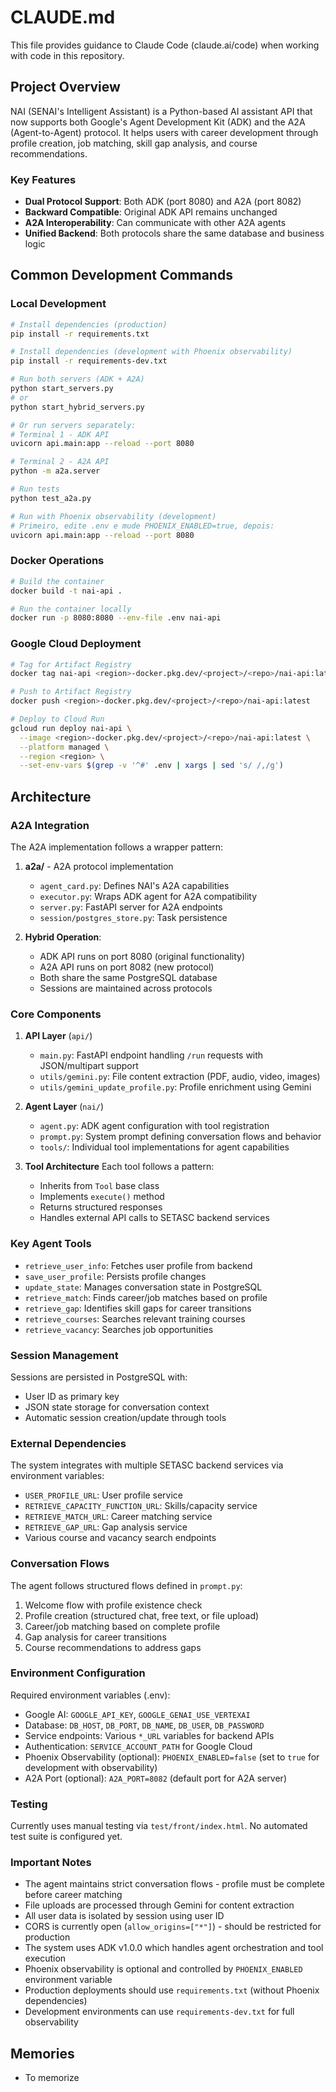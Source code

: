 # CLAUDE.md

This file provides guidance to Claude Code (claude.ai/code) when working with code in this repository.

## Project Overview

NAI (SENAI's Intelligent Assistant) is a Python-based AI assistant API that now supports both Google's Agent Development Kit (ADK) and the A2A (Agent-to-Agent) protocol. It helps users with career development through profile creation, job matching, skill gap analysis, and course recommendations.

### Key Features
- **Dual Protocol Support**: Both ADK (port 8080) and A2A (port 8082)
- **Backward Compatible**: Original ADK API remains unchanged
- **A2A Interoperability**: Can communicate with other A2A agents
- **Unified Backend**: Both protocols share the same database and business logic

## Common Development Commands

### Local Development
```bash
# Install dependencies (production)
pip install -r requirements.txt

# Install dependencies (development with Phoenix observability)
pip install -r requirements-dev.txt

# Run both servers (ADK + A2A)
python start_servers.py
# or
python start_hybrid_servers.py

# Or run servers separately:
# Terminal 1 - ADK API
uvicorn api.main:app --reload --port 8080

# Terminal 2 - A2A API
python -m a2a.server

# Run tests
python test_a2a.py

# Run with Phoenix observability (development)
# Primeiro, edite .env e mude PHOENIX_ENABLED=true, depois:
uvicorn api.main:app --reload --port 8080
```

### Docker Operations
```bash
# Build the container
docker build -t nai-api .

# Run the container locally
docker run -p 8080:8080 --env-file .env nai-api
```

### Google Cloud Deployment
```bash
# Tag for Artifact Registry
docker tag nai-api <region>-docker.pkg.dev/<project>/<repo>/nai-api:latest

# Push to Artifact Registry
docker push <region>-docker.pkg.dev/<project>/<repo>/nai-api:latest

# Deploy to Cloud Run
gcloud run deploy nai-api \
  --image <region>-docker.pkg.dev/<project>/<repo>/nai-api:latest \
  --platform managed \
  --region <region> \
  --set-env-vars $(grep -v '^#' .env | xargs | sed 's/ /,/g')
```

## Architecture

### A2A Integration

The A2A implementation follows a wrapper pattern:

1. **a2a/** - A2A protocol implementation
   - `agent_card.py`: Defines NAI's A2A capabilities
   - `executor.py`: Wraps ADK agent for A2A compatibility
   - `server.py`: FastAPI server for A2A endpoints
   - `session/postgres_store.py`: Task persistence

2. **Hybrid Operation**:
   - ADK API runs on port 8080 (original functionality)
   - A2A API runs on port 8082 (new protocol)
   - Both share the same PostgreSQL database
   - Sessions are maintained across protocols

### Core Components

1. **API Layer** (`api/`)
   - `main.py`: FastAPI endpoint handling `/run` requests with JSON/multipart support
   - `utils/gemini.py`: File content extraction (PDF, audio, video, images)
   - `utils/gemini_update_profile.py`: Profile enrichment using Gemini

2. **Agent Layer** (`nai/`)
   - `agent.py`: ADK agent configuration with tool registration
   - `prompt.py`: System prompt defining conversation flows and behavior
   - `tools/`: Individual tool implementations for agent capabilities

3. **Tool Architecture**
   Each tool follows a pattern:
   - Inherits from `Tool` base class
   - Implements `execute()` method
   - Returns structured responses
   - Handles external API calls to SETASC backend services

### Key Agent Tools

- `retrieve_user_info`: Fetches user profile from backend
- `save_user_profile`: Persists profile changes
- `update_state`: Manages conversation state in PostgreSQL
- `retrieve_match`: Finds career/job matches based on profile
- `retrieve_gap`: Identifies skill gaps for career transitions
- `retrieve_courses`: Searches relevant training courses
- `retrieve_vacancy`: Searches job opportunities

### Session Management

Sessions are persisted in PostgreSQL with:
- User ID as primary key
- JSON state storage for conversation context
- Automatic session creation/update through tools

### External Dependencies

The system integrates with multiple SETASC backend services via environment variables:
- `USER_PROFILE_URL`: User profile service
- `RETRIEVE_CAPACITY_FUNCTION_URL`: Skills/capacity service
- `RETRIEVE_MATCH_URL`: Career matching service
- `RETRIEVE_GAP_URL`: Gap analysis service
- Various course and vacancy search endpoints

### Conversation Flows

The agent follows structured flows defined in `prompt.py`:
1. Welcome flow with profile existence check
2. Profile creation (structured chat, free text, or file upload)
3. Career/job matching based on complete profile
4. Gap analysis for career transitions
5. Course recommendations to address gaps

### Environment Configuration

Required environment variables (.env):
- Google AI: `GOOGLE_API_KEY`, `GOOGLE_GENAI_USE_VERTEXAI`
- Database: `DB_HOST`, `DB_PORT`, `DB_NAME`, `DB_USER`, `DB_PASSWORD`
- Service endpoints: Various `*_URL` variables for backend APIs
- Authentication: `SERVICE_ACCOUNT_PATH` for Google Cloud
- Phoenix Observability (optional): `PHOENIX_ENABLED=false` (set to `true` for development with observability)
- A2A Port (optional): `A2A_PORT=8082` (default port for A2A server)

### Testing

Currently uses manual testing via `test/front/index.html`. No automated test suite is configured yet.

### Important Notes

- The agent maintains strict conversation flows - profile must be complete before career matching
- File uploads are processed through Gemini for content extraction
- All user data is isolated by session using user ID
- CORS is currently open (`allow_origins=["*"]`) - should be restricted for production
- The system uses ADK v1.0.0 which handles agent orchestration and tool execution
- Phoenix observability is optional and controlled by `PHOENIX_ENABLED` environment variable
- Production deployments should use `requirements.txt` (without Phoenix dependencies)
- Development environments can use `requirements-dev.txt` for full observability

## Memories

- To memorize